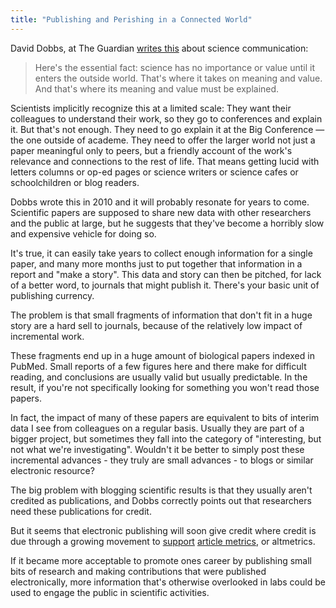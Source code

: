 ```yaml
---
title: "Publishing and Perishing in a Connected World"
---
```


David Dobbs, at The Guardian [writes this](http://www.guardian.co.uk/science/blog/2010/sep/22/science-publishing-peer-review) about science communication:

> Here's the essential fact: science has no importance or value until  it enters the outside world. That's where it takes on meaning and value.  And that's where its meaning and value must be explained. 

Scientists  implicitly recognize this at a limited scale: They want their  colleagues to understand their work, so they go to conferences and  explain it. But that's not enough. They need to go explain it at the Big  Conference — the one outside of academe. They need to offer the larger  world not just a paper meaningful only to peers, but a friendly account  of the work's relevance and connections to the rest of life. That means  getting lucid with letters columns or op-ed pages or science writers or  science cafes or schoolchildren or blog readers.

Dobbs wrote this in 2010 and it will probably resonate for years to come. Scientific papers are supposed to share new data with other researchers and the public at large, but he suggests that they've become a horribly slow and expensive vehicle for doing so.

It's true, it can easily take years to collect enough information for a single paper, and many more months just to put together that information in a report and "make a story". This data and story can then be pitched, for lack of a better word, to journals that might publish it. There's your basic unit of publishing currency.

The problem is that small fragments of information that don't fit in a huge story are a hard sell to journals, because of the relatively low impact of incremental work.

These fragments end up in a huge amount of biological papers indexed in PubMed. Small reports of a few figures here and there make for difficult reading, and conclusions are usually valid but usually predictable. In the result, if you're not specifically looking for something you won't read those papers.

In fact, the impact of many of these papers are equivalent to bits of interim data I see from colleagues on a regular basis. Usually they are part of a bigger project, but sometimes they fall into the category of "interesting, but not what we're investigating". Wouldn't it be better to simply post these incremental advances - they truly are small advances - to blogs or similar electronic resource? 

The big problem with blogging scientific results is that they usually aren't credited as publications, and Dobbs correctly points out that researchers need these publications for credit.

But it seems that electronic publishing will soon give credit where credit is due through a growing movement to [support](http://article-level-metrics.plos.org/alt-metrics/) [article metrics](http://www.nature.com/nature/journal/v493/n7431/full/493159a.html), or altmetrics.

If it became more acceptable to promote ones career by publishing small bits of research and making contributions that were published electronically, more information that's otherwise overlooked in labs could be used to engage the public in scientific activities.
